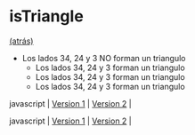 # isTriangle

[(atrás)](./README.md)

* Los lados 34, 24 y 3 NO forman un triangulo
   * Los lados 34, 24 y 3 forman un triangulo 
   *  Los lados 34, 24 y 3 forman un triangulo 
   * Los lados 34, 24 y 3 forman un triangulo 



javascript
|
[Version 1](https://github.com/USantaTecla-mathematics/javascript/blob/master/sentenciasAlternativas/Tipos%20de%20Triangulo.%20Version1/Tipos%20de%20triangulo.%20Version1.js)
|
[Version 2](https://github.com/USantaTecla-mathematics/javascript/blob/master/sentenciasAlternativas/Tipos%20de%20Triangulo.%20Version2/Tipos%20de%20Triangulo.%20Version2.js)
|


javascript
|
[Version 1](https://github.com/USantaTecla-mathematics/javascript/blob/master/funciones/Tipos%20de%20triangulo.%20Version1/Tipos%20de%20triangulo.%20Version1.js)
|
[Version 2](https://github.com/USantaTecla-mathematics/javascript/blob/master/funciones/Tipos%20de%20triangulo.%20Version2/Tipos%20de%20triangulo.%20Version2.js)
|

